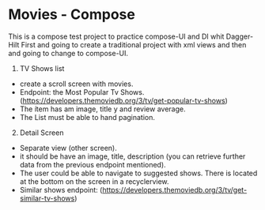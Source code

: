 # Movies - Compose

This is a compose test project to practice compose-UI and DI whit Dagger-Hilt
First and going to create a traditional project with xml views and then and going to change to compose-UI.


1. TV Shows list
- create a scroll screen with movies.
- Endpoint: the Most Popular Tv Shows.
  (https://developers.themoviedb.org/3/tv/get-popular-tv-shows)
- The ítem has am image, title y and review average. 
- The List must be able to hand pagination.
2. Detail Screen
- Separate view (other screen).
- it should be have an image, title, description
  (you can retrieve further data from the previous endpoint mentioned).
- The user could be able to navigate to suggested shows. There is located at the bottom on the screen in a recyclerview.
- Similar shows endpoint:
  (https://developers.themoviedb.org/3/tv/get-similar-tv-shows)
